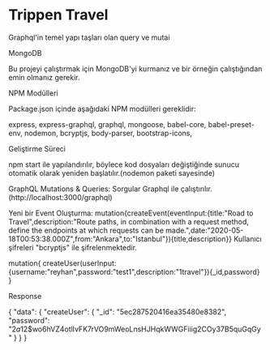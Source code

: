 # Trippen Travel
Graphql'in temel yapı taşları olan query ve mutai

MongoDB

Bu projeyi çalıştırmak için MongoDB'yi kurmanız ve bir örneğin çalıştığından emin olmanız gerekir.

NPM Modülleri

Package.json içinde aşağıdaki NPM modülleri gereklidir:

express,
express-graphql,
graphql,
mongoose,
babel-core,
babel-preset-env,
nodemon,
bcryptjs,
body-parser,
bootstrap-icons,

Geliştirme Süreci

npm start ile yapılandırılır, böylece kod dosyaları değiştiğinde sunucu otomatik olarak yeniden başlatılır.(nodemon paketi sayesinde)

GraphQL Mutations & Queries:
Sorgular Graphql ile çalıştırılır. (http://localhost:3000/graphql)

Yeni bir Event Oluşturma:
mutation{createEvent(eventInput:{title:"Road to Travel",description:"Route paths, in combination with a request method, define the endpoints at which requests can be made.",date:"2020-05-18T00:53:38.000Z",from:"Ankara",to:"Istanbul"}){title,description}}
Kullanıcı şifreleri "bcryptjs" ile şifrelenmektedir.

mutation{
 createUser(userInput:{username:"reyhan",password:"test1",description:"1travel"}){_id,password}
}

Response

{
  "data": {
    "createUser": {
      "_id": "5ec287520416ea35480e8382",
      "password": "$2a$12$wo6hVZ4otlIvFK7rVO9mWeoLnsHJHqkWWGFiiig2COy37B5quGqGy"
    }
  }
}
